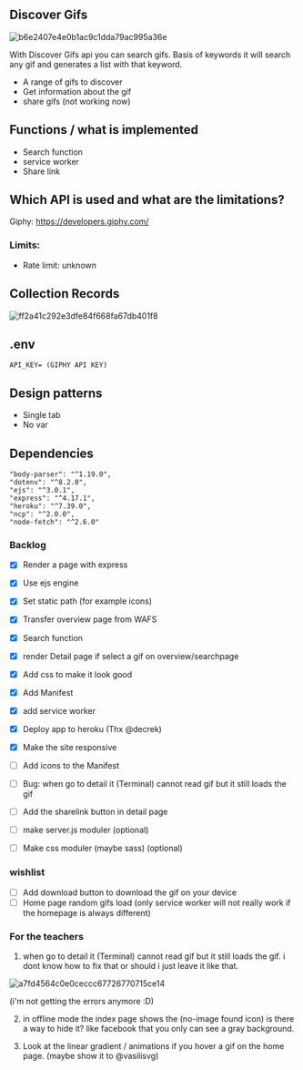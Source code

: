 

## Discover Gifs

![b6e2407e4e0b1ac9c1dda79ac995a36e](https://user-images.githubusercontent.com/43183768/76777754-fb822b00-67a8-11ea-8205-f947d6ab9bb5.jpg)


With Discover Gifs api you can search gifs. Basis of keywords it will search any gif and generates a list with that keyword. 

* A range of gifs to discover
* Get information about the gif
* share gifs (not working now)

## Functions / what is implemented 
* Search function 
* service worker
* Share link 


## Which API is used and what are the limitations? 

Giphy:  https://developers.giphy.com/

### Limits:
* Rate limit: unknown

## Collection Records

<img width="" alt="ff2a41c292e3dfe84f668fa67db401f8" src="https://user-images.githubusercontent.com/43183768/76684882-c098bf80-660f-11ea-9b34-f6d7a9c46e7d.png">

## .env
``
API_KEY= (GIPHY API KEY)
``

## Design patterns
* Single tab
* No var

## Dependencies 

```
"body-parser": "^1.19.0",
"dotenv": "^8.2.0",
"ejs": "^3.0.1",
"express": "^4.17.1",
"heroku": "^7.39.0",
"ncp": "^2.0.0",
"node-fetch": "^2.6.0"
```

### Backlog
- [x] Render a page with express
- [x] Use ejs engine
- [x] Set static path (for example icons)
- [x] Transfer overview page from WAFS
- [x] Search function
- [x] render Detail page if select a gif on overview/searchpage
- [x] Add css to make it look good
- [x] Add Manifest 
- [x] add service worker
- [x] Deploy app to heroku (Thx @decrek)
- [x] Make the site responsive
- [ ] Add icons to the Manifest 
- [ ] Bug: when go to detail it (Terminal) cannot read gif but it still loads the gif 
- [ ] Add the sharelink button in detail page
- [ ] make server.js moduler (optional)
- [ ] Make css moduler (maybe sass) (optional)


### wishlist
- [ ] Add download button to download the gif on your device
- [ ] Home page random gifs load (only service worker will not really work if the homepage is always different)

### For the teachers 

1.  when go to detail it (Terminal) cannot read gif but it still loads the gif. i dont know how to fix that or should i just leave it like that.
<img width="" alt="a7fd4564c0e0ceccc67726770715ce14" src="https://user-images.githubusercontent.com/43183768/77153725-937a6000-6a9a-11ea-9c35-b29b2822df94.png">

(i'm not getting the errors anymore :D)

2. in offline mode the index page shows the (no-image found icon) is there a way to hide it? like facebook that you only can see a gray background.

3. Look at the linear gradient / animations if you hover a gif on the home page. (maybe show it to @vasilisvg)

